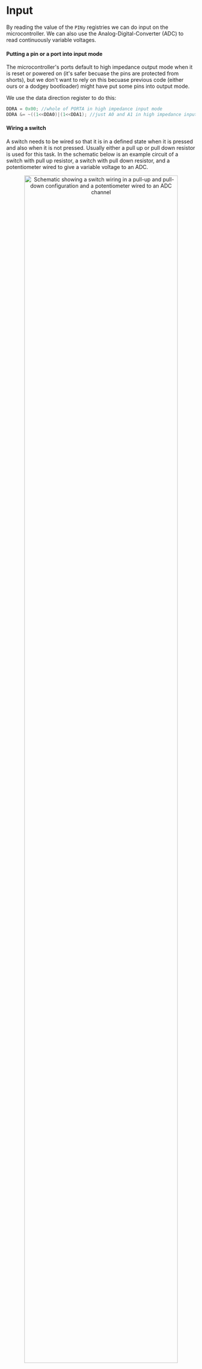 # Input
By reading the value of the ```PINy``` registries we can do input on the microcontroller. We can also use the Analog-Digital-Converter (ADC) to read continuously variable voltages.

#### Putting a pin or a port into input mode
The microcontroller's ports default to high impedance output mode when it is reset or powered on (it's safer becuase the pins are protected from shorts), but we don't want to rely on this becuase previous code (either ours or a dodgey bootloader) might have put some pins into output mode.

We use the data direction register to do this:
```c
DDRA = 0x00; //whole of PORTA in high impedance input mode
DDRA &= ~((1<<DDA0)|(1<<DDA1); //just A0 and A1 in high impedance input mode
```


#### Wiring a switch
A switch needs to be wired so that it is in a defined state when it is pressed and also when it is not pressed. Usually either a pull up or pull down resistor is used for this task. In the schematic below is an example circuit of a switch with pull up resistor, a switch with pull down resistor, and a potentiometer wired to give a variable voltage to an ADC.

<p align="center"> <img src="https://cdn.rawgit.com/mxeng/mcp-docs/1e6ea90f8f955fa6812864f90941af543fb00d82/schematics/input_and_adc.svg" alt="Schematic showing a switch wiring in a pull-up and pull-down configuration and a potentiometer wired to an ADC channel" width="90%"> </p>

The switch with the pull-up resistor connected to A0 will be active low and the switch connected to A1 in the pull-down configuration will be active high.

#### Enabling the internal pull-up

The pull-up configuration is more common and the Atmel microcontroller inludes a built in internal pull up. We can enable it by setting the corresponding ```PORTy:x``` bit after the ```DDRy:x``` bit has cleared (set to 0) to ensure the pin is in input mode!
```c
PORTA |= (1<<PA0); //enable the internal pull-up resistor on AO and leave the rest of PORTA alone
```

#### Using the switch in software
In order to do somethin based on the position of the switch we need to use the value of the input register (eg: ```PINA```) in our code. A common taske is to do one thing if a pin is high and another thing if the pin is low.

We need to use the input register, but we have to mask the result of the read from the ```PINy``` register so that we only consider the bit that the switch is connected to. We do this with the bitwise and operator - remember that ```x&0=0``` and ```x&1=x```.
```c
if(PINA & (1<<PINA0)) //if PINA0 is high
{
  //stuff to do if PINA0 is high
}
else //if PINA0 is low (when the button is pressed in the active low configuration)
{
  //stuff to do if PINA0 is low
}
```


#### Reading a voltage using the ADC
The Analogue to Digital Converter (ADC) allows us to measure a continuously variable (analogue) voltage (like the voltage coming from the potentiometer connected to ADC0 in the schematic above) and turn this into a number that we can use in our code. The result is proportional to the voltage and scaled so that ```AREF``` is the max. On our microcontrollers this means that 0 corresponds to 0V and 1023 corresponds to 5V.

To use the ADC using the basic ADC library provided, we must initialise it by putting this line at the top of our program where it should be run once (in our initialisation section):
```c
adc_init();
```
Then when we want to read from one of the ADC's 16 channels we just use the ```adc_read()``` function where the single parameter is the channel number.
```c
static uint16_t sixteen_bit_variable = 0; //declare and initialise a sixteen bit unsigned integer variable
sixteen_bit_variable = adc_read(2); //read the voltage on ADC2 and store the 10 bit result into a variable
```
We can put this function anywhere we want, just remember that it's a 10 bit result and sometimes we might need to modify that (like shifting it right twice before writing the eight most significant bit so a set of eight LED's).
```c
a = b*adc_read(0) + 2*adc_read(2);
PORTC = adc_read(0)>>2;
```
